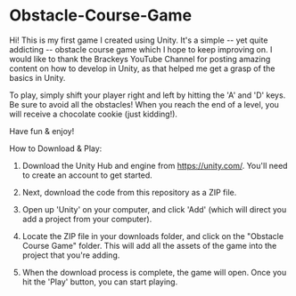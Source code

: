 # Obstacle-Course-Game
Hi! This is my first game I created using Unity. It's a simple -- yet quite addicting -- obstacle course game which I hope to keep improving on. I would like to thank the Brackeys YouTube Channel for posting amazing content on how to develop in Unity, as that helped me get a grasp of the basics in Unity. 

To play, simply shift your player right and left by hitting the 'A' and 'D' keys. Be sure to avoid all the obstacles! When you reach the end of a level, you will receive a chocolate cookie (just kidding!). 

Have fun & enjoy!


How to Download & Play: 

1. Download the Unity Hub and engine from https://unity.com/. You'll need to create an account to get started.

2. Next, download the code from this repository as a ZIP file. 

3. Open up 'Unity' on your computer, and click 'Add' (which will direct you add a project from your computer). 

4. Locate the ZIP file in your downloads folder, and click on the "Obstacle Course Game" folder. This will add all the assets of the game into the project that you're adding. 

5. When the download process is complete, the game will open. Once you hit the 'Play' button, you can start playing. 
